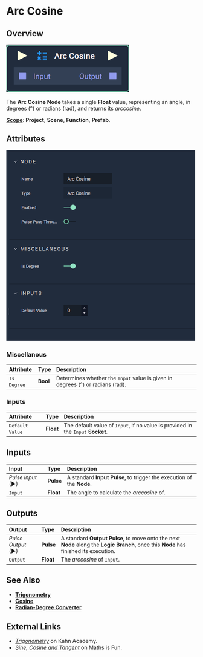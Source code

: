 # Arc Cosine

## Overview

![The Arc Cosine Node.](../../../.gitbook/assets/node-arc-cosine2.png)

The **Arc Cosine Node** takes a single **Float** value, representing an angle, in degrees \(°\) or radians \(rad\), and returns its _arccosine_.

[**Scope**](../../overview.md#scopes): **Project**, **Scene**, **Function**, **Prefab**.

## Attributes

![The Arc Cosine Node Attributes.](../../../.gitbook/assets/node-arc-cosine2-attr.png)

### Miscellanous

| Attribute | Type | Description |
| :--- | :--- | :--- |
| `Is Degree` | **Bool** | Determines whether the `Input` value is given in degrees \(°\) or radians \(rad\). |

### Inputs

| Attribute | Type | Description |
| :--- | :--- | :--- |
| `Default Value` | **Float** | The default value of `Input`, if no value is provided in the `Input` **Socket**. |

## Inputs

| Input | Type | Description |
| :--- | :--- | :--- |
| _Pulse Input_ \(►\) | **Pulse** | A standard **Input Pulse**, to trigger the execution of the **Node**. |
| `Input` | **Float** | The angle to calculate the _arccosine_ of. |

## Outputs

| Output | Type | Description |
| :--- | :--- | :--- |
| _Pulse Output_ \(►\) | **Pulse** | A standard **Output Pulse**, to move onto the next **Node** along the **Logic Branch**, once this **Node** has finished its execution. |
| `Output` | **Float** | The _arccosine_ of `Input`. |

## See Also

* [**Trigonometry**](./)
* [**Cosine**](cosine.md)
* [**Radian-Degree Converter**](radian-degree-converter.md)

## External Links

* [_Trigonometry_](https://www.khanacademy.org/math/trigonometry) on Kahn Academy.
* [_Sine, Cosine and Tangent_](https://www.mathsisfun.com/sine-cosine-tangent.html) on Maths is Fun.

